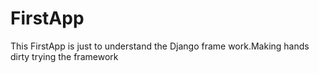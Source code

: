 # FirstApp
This FirstApp is just to understand the Django frame work.Making hands dirty trying the framework
